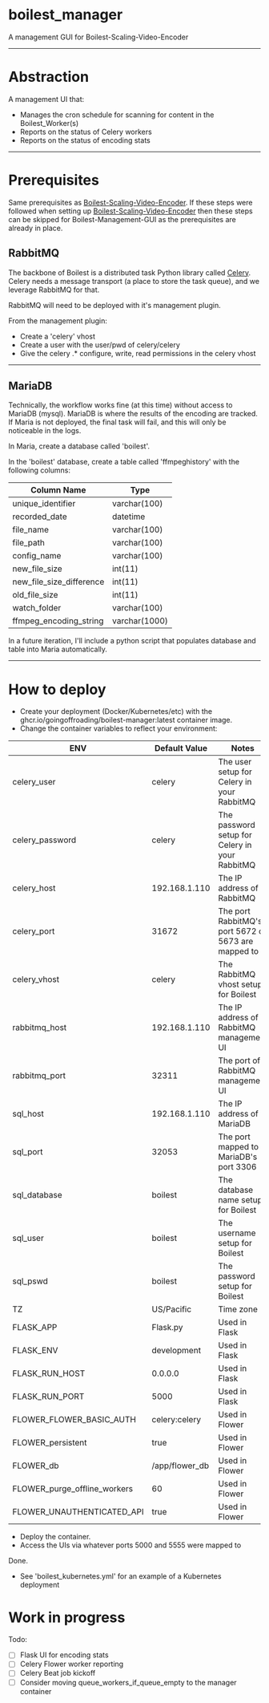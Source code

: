 # boilest_manager
A management GUI for Boilest-Scaling-Video-Encoder 

---
# Abstraction

A management UI that:

- Manages the cron schedule for scanning for content in the Boilest_Worker(s)
- Reports on the status of Celery workers
- Reports on the status of encoding stats

---
# Prerequisites  

Same prerequisites as [Boilest-Scaling-Video-Encoder](https://github.com/GoingOffRoading/Boilest-Scaling-Video-Encoder).  If these steps were followed when setting up [Boilest-Scaling-Video-Encoder](https://github.com/GoingOffRoading/Boilest-Scaling-Video-Encoder) then these steps can be skipped for Boilest-Management-GUI as the prerequisites are already in place.

## RabbitMQ

The backbone of Boilest is a distributed task Python library called [Celery](https://docs.celeryq.dev/en/stable/getting-started/introduction.html). Celery needs a message transport (a place to store the task queue), and we leverage RabbitMQ for that.

RabbitMQ will need to be deployed with it's management plugin.

From the management plugin:

- Create a 'celery' vhost
- Create a user with the user/pwd of celery/celery
- Give the celery .* configure, write, read permissions in the celery vhost

---
## MariaDB

Technically, the workflow works fine (at this time) without access to MariaDB (mysql).  MariaDB is where the results of the encoding are tracked.  If Maria is not deployed, the final task will fail, and this will only be noticeable in the logs.

In Maria, create a database called 'boilest'.

In the 'boilest' database, create a table called 'ffmpeghistory' with the following columns:

| Column Name              | Type                            |
|--------------------------|---------------------------------|
| unique_identifier        | varchar(100)                    |
| recorded_date            | datetime                        |
| file_name                | varchar(100)                    |
| file_path                | varchar(100)                    |
| config_name              | varchar(100)                    |
| new_file_size            | int(11)                         |
| new_file_size_difference | int(11)                         |
| old_file_size            | int(11)                         |
| watch_folder             | varchar(100)                    |
| ffmpeg_encoding_string   | varchar(1000)                   |

In a future iteration, I'll include a python script that populates database and table into Maria automatically.

---
# How to deploy

- Create your deployment (Docker/Kubernetes/etc) with the ghcr.io/goingoffroading/boilest-manager:latest container image.
- Change the container variables to reflect your environment:

| ENV                             | Default Value           | Notes                                               |
|---------------------------------|-------------------------|-----------------------------------------------------|
| celery_user                     | celery                  | The user setup for Celery in your RabbitMQ          |
| celery_password                 | celery                  | The password setup for Celery in your RabbitMQ      |
| celery_host                     | 192.168.1.110           | The IP address of RabbitMQ                          |
| celery_port                     | 31672                   | The port RabbitMQ's port 5672 or 5673 are mapped to |
| celery_vhost                    | celery                  | The RabbitMQ vhost setup for Boilest                |
| rabbitmq_host                   | 192.168.1.110           | The IP address of RabbitMQ management UI            |
| rabbitmq_port                   | 32311                   | The port of RabbitMQ management UI                  |
| sql_host                        | 192.168.1.110           | The IP address of MariaDB                           |
| sql_port                        | 32053                   | The port mapped to MariaDB's port 3306              |
| sql_database                    | boilest                 | The database name setup for Boilest                 |
| sql_user                        | boilest                 | The username setup for Boilest                      |
| sql_pswd                        | boilest                 | The password setup for Boilest                      |
| TZ                              | US/Pacific              | Time zone                                           |                   |
| FLASK_APP                       | Flask.py                | Used in Flask                                       |
| FLASK_ENV                       | development             | Used in Flask                                       |
| FLASK_RUN_HOST                  | 0.0.0.0                 | Used in Flask                                       |
| FLASK_RUN_PORT                  | 5000                    | Used in Flask                                       |
| FLOWER_FLOWER_BASIC_AUTH        | celery:celery           | Used in Flower                                      |
| FLOWER_persistent               | true                    | Used in Flower                                      |
| FLOWER_db                       | /app/flower_db          | Used in Flower                                      |
| FLOWER_purge_offline_workers    | 60                      | Used in Flower                                      |
| FLOWER_UNAUTHENTICATED_API      | true                    | Used in Flower                                      |

- Deploy the container.
- Access the UIs via whatever ports 5000 and 5555 were mapped to

Done.

- See 'boilest_kubernetes.yml' for an example of a Kubernetes deployment





# Work in progress


Todo:

- [ ] Flask UI for encoding stats
- [ ] Celery Flower worker reporting
- [ ] Celery Beat job kickoff
- [ ] Consider moving queue_workers_if_queue_empty to the manager container